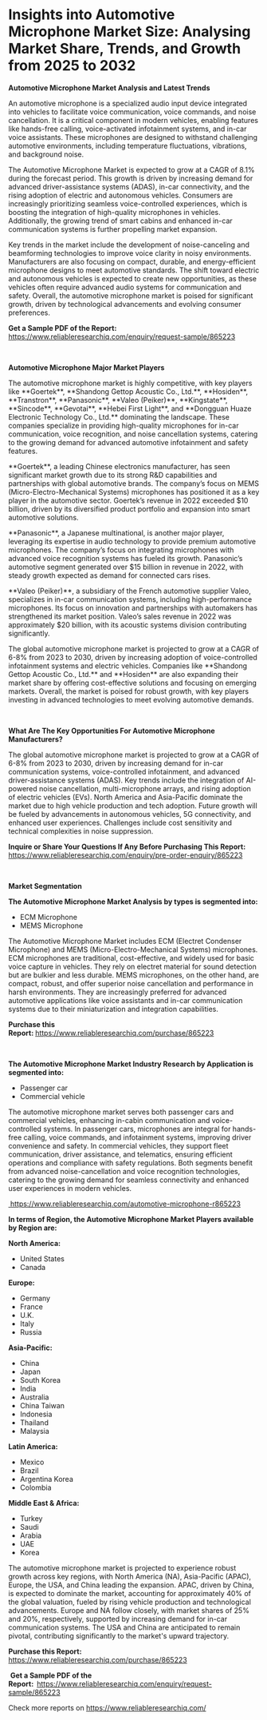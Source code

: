 <p><h1>Insights into Automotive Microphone Market Size: Analysing Market Share, Trends, and Growth from 2025 to 2032</h1></p><p><strong>Automotive Microphone Market Analysis and Latest Trends</strong></p>
<p><p>An automotive microphone is a specialized audio input device integrated into vehicles to facilitate voice communication, voice commands, and noise cancellation. It is a critical component in modern vehicles, enabling features like hands-free calling, voice-activated infotainment systems, and in-car voice assistants. These microphones are designed to withstand challenging automotive environments, including temperature fluctuations, vibrations, and background noise.</p><p>The Automotive Microphone Market is expected to grow at a CAGR of 8.1% during the forecast period. This growth is driven by increasing demand for advanced driver-assistance systems (ADAS), in-car connectivity, and the rising adoption of electric and autonomous vehicles. Consumers are increasingly prioritizing seamless voice-controlled experiences, which is boosting the integration of high-quality microphones in vehicles. Additionally, the growing trend of smart cabins and enhanced in-car communication systems is further propelling market expansion.</p><p>Key trends in the market include the development of noise-canceling and beamforming technologies to improve voice clarity in noisy environments. Manufacturers are also focusing on compact, durable, and energy-efficient microphone designs to meet automotive standards. The shift toward electric and autonomous vehicles is expected to create new opportunities, as these vehicles often require advanced audio systems for communication and safety. Overall, the automotive microphone market is poised for significant growth, driven by technological advancements and evolving consumer preferences.</p></p>
<p><strong>Get a Sample PDF of the Report:&nbsp;</strong> <a href="https://www.reliableresearchiq.com/enquiry/request-sample/865223?utm_campaign=1129&utm_medium=2&utm_source=Github&utm_content=ia&utm_term=22012025&utm_id=automotive-microphone">https://www.reliableresearchiq.com/enquiry/request-sample/865223</a></p>
<p>&nbsp;</p>
<p><strong>Automotive Microphone Major Market Players</strong></p>
<p><p>The automotive microphone market is highly competitive, with key players like **Goertek**, **Shandong Gettop Acoustic Co., Ltd.**, **Hosiden**, **Transtron**, **Panasonic**, **Valeo (Peiker)**, **Kingstate**, **Sincode**, **Gevotai**, **Hebei First Light**, and **Dongguan Huaze Electronic Technology Co., Ltd.** dominating the landscape. These companies specialize in providing high-quality microphones for in-car communication, voice recognition, and noise cancellation systems, catering to the growing demand for advanced automotive infotainment and safety features.</p><p>**Goertek**, a leading Chinese electronics manufacturer, has seen significant market growth due to its strong R&D capabilities and partnerships with global automotive brands. The company’s focus on MEMS (Micro-Electro-Mechanical Systems) microphones has positioned it as a key player in the automotive sector. Goertek’s revenue in 2022 exceeded $10 billion, driven by its diversified product portfolio and expansion into smart automotive solutions.</p><p>**Panasonic**, a Japanese multinational, is another major player, leveraging its expertise in audio technology to provide premium automotive microphones. The company’s focus on integrating microphones with advanced voice recognition systems has fueled its growth. Panasonic’s automotive segment generated over $15 billion in revenue in 2022, with steady growth expected as demand for connected cars rises.</p><p>**Valeo (Peiker)**, a subsidiary of the French automotive supplier Valeo, specializes in in-car communication systems, including high-performance microphones. Its focus on innovation and partnerships with automakers has strengthened its market position. Valeo’s sales revenue in 2022 was approximately $20 billion, with its acoustic systems division contributing significantly.</p><p>The global automotive microphone market is projected to grow at a CAGR of 6-8% from 2023 to 2030, driven by increasing adoption of voice-controlled infotainment systems and electric vehicles. Companies like **Shandong Gettop Acoustic Co., Ltd.** and **Hosiden** are also expanding their market share by offering cost-effective solutions and focusing on emerging markets. Overall, the market is poised for robust growth, with key players investing in advanced technologies to meet evolving automotive demands.</p></p>
<p>&nbsp;</p>
<p><strong>What Are The Key Opportunities For Automotive Microphone Manufacturers?</strong></p>
<p><p>The global automotive microphone market is projected to grow at a CAGR of 6-8% from 2023 to 2030, driven by increasing demand for in-car communication systems, voice-controlled infotainment, and advanced driver-assistance systems (ADAS). Key trends include the integration of AI-powered noise cancellation, multi-microphone arrays, and rising adoption of electric vehicles (EVs). North America and Asia-Pacific dominate the market due to high vehicle production and tech adoption. Future growth will be fueled by advancements in autonomous vehicles, 5G connectivity, and enhanced user experiences. Challenges include cost sensitivity and technical complexities in noise suppression.</p></p>
<p><strong>Inquire or Share Your Questions If Any Before Purchasing This Report:</strong> <a href="https://www.reliableresearchiq.com/enquiry/pre-order-enquiry/865223?utm_campaign=1129&utm_medium=2&utm_source=Github&utm_content=ia&utm_term=22012025&utm_id=automotive-microphone">https://www.reliableresearchiq.com/enquiry/pre-order-enquiry/865223</a></p>
<p>&nbsp;</p>
<p><strong>Market Segmentation</strong></p>
<p><strong>The Automotive Microphone Market Analysis by types is segmented into:</strong></p>
<p><ul><li>ECM Microphone</li><li>MEMS Microphone</li></ul></p>
<p><p>The Automotive Microphone Market includes ECM (Electret Condenser Microphone) and MEMS (Micro-Electro-Mechanical Systems) microphones. ECM microphones are traditional, cost-effective, and widely used for basic voice capture in vehicles. They rely on electret material for sound detection but are bulkier and less durable. MEMS microphones, on the other hand, are compact, robust, and offer superior noise cancellation and performance in harsh environments. They are increasingly preferred for advanced automotive applications like voice assistants and in-car communication systems due to their miniaturization and integration capabilities.</p></p>
<p><strong>Purchase this Report:&nbsp;</strong><a href="https://www.reliableresearchiq.com/purchase/865223?utm_campaign=1129&utm_medium=2&utm_source=Github&utm_content=ia&utm_term=22012025&utm_id=automotive-microphone">https://www.reliableresearchiq.com/purchase/865223</a></p>
<p>&nbsp;</p>
<p><strong>The Automotive Microphone Market Industry Research by Application is segmented into:</strong></p>
<p><ul><li>Passenger car</li><li>Commercial vehicle</li></ul></p>
<p><p>The automotive microphone market serves both passenger cars and commercial vehicles, enhancing in-cabin communication and voice-controlled systems. In passenger cars, microphones are integral for hands-free calling, voice commands, and infotainment systems, improving driver convenience and safety. In commercial vehicles, they support fleet communication, driver assistance, and telematics, ensuring efficient operations and compliance with safety regulations. Both segments benefit from advanced noise-cancellation and voice recognition technologies, catering to the growing demand for seamless connectivity and enhanced user experiences in modern vehicles.</p></p>
<p><a href="https://www.reliableresearchiq.com/automotive-microphone-r865223?utm_campaign=1129&utm_medium=2&utm_source=Github&utm_content=ia&utm_term=22012025&utm_id=automotive-microphone">&nbsp;https://www.reliableresearchiq.com/automotive-microphone-r865223</a></p>
<p><strong>In terms of Region, the Automotive Microphone Market Players available by Region are:</strong></p>
<p>
    <p> <strong> North America: </strong>
        <ul>
            <li>United States</li>
            <li>Canada</li>
        </ul>
        </p> 
    <p> <strong> Europe: </strong>
        <ul>
            <li>Germany</li>
            <li>France</li>
            <li>U.K.</li>
            <li>Italy</li>
            <li>Russia</li>
        </ul>
        </p> 
    <p> <strong> Asia-Pacific: </strong>
        <ul>
            <li>China</li>
            <li>Japan</li>
            <li>South Korea</li>
            <li>India</li>
            <li>Australia</li>
            <li>China Taiwan</li>
            <li>Indonesia</li>
            <li>Thailand</li>
            <li>Malaysia</li>
        </ul>
        </p> 
    <p> <strong> Latin America: </strong>
        <ul>
            <li>Mexico</li>
            <li>Brazil</li>
            <li>Argentina Korea</li>
            <li>Colombia</li>
        </ul>
        </p> 
    <p> <strong> Middle East & Africa: </strong>
        <ul>
            <li>Turkey</li>
            <li>Saudi</li>
            <li>Arabia</li>
            <li>UAE</li>
            <li>Korea</li>
        </ul>
    </p>
    </p>
<p><p>The automotive microphone market is projected to experience robust growth across key regions, with North America (NA), Asia-Pacific (APAC), Europe, the USA, and China leading the expansion. APAC, driven by China, is expected to dominate the market, accounting for approximately 40% of the global valuation, fueled by rising vehicle production and technological advancements. Europe and NA follow closely, with market shares of 25% and 20%, respectively, supported by increasing demand for in-car communication systems. The USA and China are anticipated to remain pivotal, contributing significantly to the market's upward trajectory.</p></p>
<p><strong>Purchase this Report: </strong><a href="https://www.reliableresearchiq.com/purchase/865223?utm_campaign=1129&utm_medium=2&utm_source=Github&utm_content=ia&utm_term=22012025&utm_id=automotive-microphone">https://www.reliableresearchiq.com/purchase/865223</a></p>
<p>&nbsp;<strong>Get a Sample PDF of the Report:&nbsp;&nbsp;</strong><a href="https://www.reliableresearchiq.com/enquiry/request-sample/865223?utm_campaign=1129&utm_medium=2&utm_source=Github&utm_content=ia&utm_term=22012025&utm_id=automotive-microphone">https://www.reliableresearchiq.com/enquiry/request-sample/865223</a></p>
<p><strong></strong></p>
<p>Check more reports on <a href="https://www.reliableresearchiq.com/?utm_campaign=1129&utm_medium=2&utm_source=Github&utm_content=ia&utm_term=22012025&utm_id=automotive-microphone">https://www.reliableresearchiq.com/</a></p>
